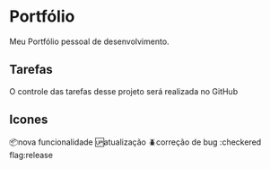 # Portfólio

Meu Portfólio pessoal de desenvolvimento.

## Tarefas

O controle das tarefas desse projeto será realizada no GitHub

## Icones

:package:nova funcionalidade
:up:atualização
:beetle:correção de bug
:checkered flag:release